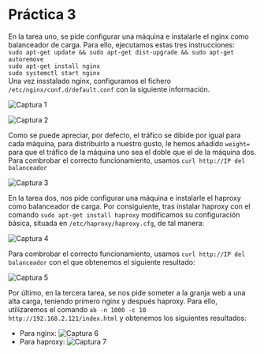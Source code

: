 # Práctica 3

En la tarea uno, se pide configurar una máquina e instalarle el nginx como balanceador de carga. Para ello, ejecutamos estas tres instrucciones:  
`sudo apt-get update && sudo apt-get dist-upgrade && sudo apt-get autoremove`  
`sudo apt-get install nginx`  
`sudo systemctl start nginx`  
Una vez insstalado nginx, configuramos el fichero `/etc/nginx/conf.d/default.conf` con la siguiente información.

![Captura 1](http://imgur.com/lYuvkpr.jpg "Configuración nginx")

![Captura 2](http://imgur.com/YeubPh2.jpg "Prueba nginx sin weight")

Como se puede apreciar, por defecto, el tráfico se dibide por igual para cada máquina, para distribuirlo a nuestro gusto, le hemos añadido `weight=` para que el tráfico de la máquina uno sea el doble que el de la máquina dos. Para combrobar el correcto funcionamiento, usamos `curl http://IP del balanceador`

![Captura 3](http://imgur.com/1esHENc.jpg "Prueba nginx con weight")

En la tarea dos, nos pide configurar una máquina e instalarle el haproxy como balanceador de carga. Por consiguiente, tras instalar haproxy con el comando `sudo apt-get install haproxy` modificamos su configuración básica, situada en `/etc/haproxy/haproxy.cfg`, de tal manera:

![Captura 4](http://imgur.com/fPwMeA9.jpg "Configuración haproxy")

Para combrobar el correcto funcionamiento, usamos `curl http://IP del balanceador` con el que obtenemos el siguiente resultado:

![Captura 5](http://imgur.com/V2FIYFZ.jpg "Prueba haproxy")

Por último, en la tercera tarea, se nos pide someter a la granja web a una alta carga, teniendo primero nginx y después haproxy. Para ello, utilizaremos el comando `ab -n 1000 -c 10 http://192.168.2.121/index.html` y obtenemos los siguientes resultados:

* Para nginx:
	![Captura 6](http://imgur.com/WF7WKpt.jpg "nginx")
* Para haproxy:
	![Captura 7](http://imgur.com/Myj3jNR.jpg "haproxy")